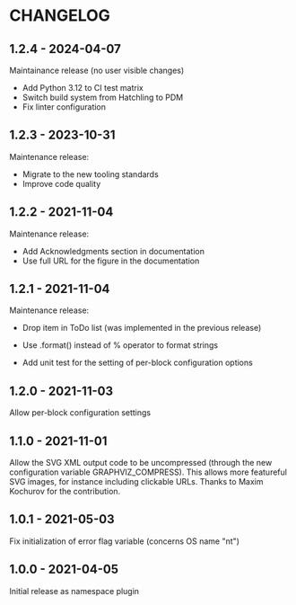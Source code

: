 CHANGELOG
=========

1.2.4 - 2024-04-07
------------------

Maintainance release (no user visible changes)

* Add Python 3.12 to CI test matrix
* Switch build system from Hatchling to PDM
* Fix linter configuration

1.2.3 - 2023-10-31
------------------

Maintenance release:

- Migrate to the new tooling standards
- Improve code quality

1.2.2 - 2021-11-04
------------------

Maintenance release:
- Add Acknowledgments section in documentation
- Use full URL for the figure in the documentation

1.2.1 - 2021-11-04
------------------

Maintenance release:

- Drop item in ToDo list (was implemented in the previous release)

- Use .format() instead of % operator to format strings

- Add unit test for the setting of per-block configuration options

1.2.0 - 2021-11-03
------------------

Allow per-block configuration settings

1.1.0 - 2021-11-01
------------------

Allow the SVG XML output code to be uncompressed (through the new
configuration variable GRAPHVIZ_COMPRESS). This allows more featureful
SVG images, for instance including clickable URLs. Thanks to Maxim
Kochurov for the contribution.

1.0.1 - 2021-05-03
------------------

Fix initialization of error flag variable (concerns OS name "nt")

1.0.0 - 2021-04-05
------------------

Initial release as namespace plugin
